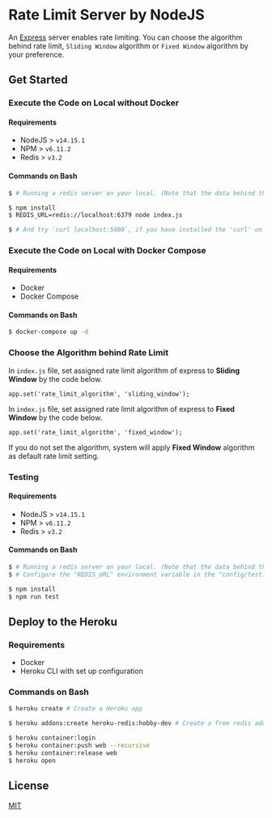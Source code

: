 # Rate Limit Server by NodeJS

An [Express](https://github.com/expressjs/express) server enables rate limiting. You can choose the algorithm behind rate limit, `Sliding Window` algorithm or `Fixed Window` algorithm by your preference.

## Get Started

### Execute the Code on Local without Docker
#### Requirements
* NodeJS > `v14.15.1`
* NPM > `v6.11.2`
* Redis > `v3.2`

#### Commands on Bash
```sh
$ # Running a redis server on your local. (Note that the data behind the redis server must be only for test purpose)

$ npm install
$ REDIS_URL=redis://localhost:6379 node index.js

$ # And try `curl localhost:5000`, if you have installed the 'curl' on your machine.
```

### Execute the Code on Local with Docker Compose
#### Requirements
* Docker
* Docker Compose

#### Commands on Bash
```sh
$ docker-compose up -d
```

### Choose the Algorithm behind Rate Limit
In `index.js` file, set assigned rate limit algorithm of express to **Sliding Window** by the code below.
```
app.set('rate_limit_algorithm', 'sliding_window');
```

In `index.js` file, set assigned rate limit algorithm of express to **Fixed Window** by the code below.
```
app.set('rate_limit_algorithm', 'fixed_window');
```

If you do not set the algorithm, system will apply **Fixed Window** algorithm as default rate limit setting.

### Testing
#### Requirements
* NodeJS > `v14.15.1`
* NPM > `v6.11.2`
* Redis > `v3.2`

#### Commands on Bash
```sh
$ # Running a redis server on your local. (Note that the data behind the redis server must be only for test purpose)
$ # Configure the "REDIS_URL" environment variable in the "config/test.json" file

$ npm install
$ npm run test
```

## Deploy to the Heroku
### Requirements
* Docker
* Heroku CLI with set up configuration

### Commands on Bash
```sh
$ heroku create # Create a Heroku app

$ heroku addons:create heroku-redis:hobby-dev # Create a free redis addon on the app

$ heroku container:login
$ heroku container:push web --recursive
$ heroku container:release web
$ heroku open
```

## License
[MIT](./LICENSE)
